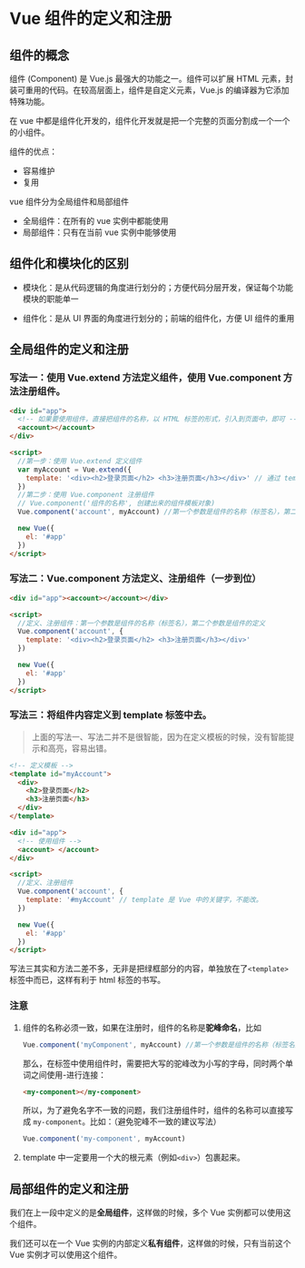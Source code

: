 # Vue 组件的定义和注册

## 组件的概念

组件 (Component) 是 Vue.js 最强大的功能之一。组件可以扩展 HTML 元素，封装可重用的代码。在较高层面上，组件是自定义元素，Vue.js 的编译器为它添加特殊功能。

在 vue 中都是组件化开发的，组件化开发就是把一个完整的页面分割成一个一个的小组件。

组件的优点：

- 容易维护
- 复用

vue 组件分为全局组件和局部组件

- 全局组件：在所有的 vue 实例中都能使用
- 局部组件：只有在当前 vue 实例中能够使用

## 组件化和模块化的区别

- 模块化：是从代码逻辑的角度进行划分的；方便代码分层开发，保证每个功能模块的职能单一

- 组件化：是从 UI 界面的角度进行划分的；前端的组件化，方便 UI 组件的重用

## 全局组件的定义和注册

### 写法一：使用 Vue.extend 方法定义组件，使用 Vue.component 方法注册组件。

```html
<div id="app">
  <!-- 如果要使用组件，直接把组件的名称，以 HTML 标签的形式，引入到页面中，即可 -->
  <account></account>
</div>

<script>
  //第一步：使用 Vue.extend 定义组件
  var myAccount = Vue.extend({
    template: '<div><h2>登录页面</h2> <h3>注册页面</h3></div>' // 通过 template 属性，指定了组件要展示的HTML结构。template 是 Vue 中的关键字，不能改。
  })
  //第二步：使用 Vue.component 注册组件
  // Vue.component('组件的名称', 创建出来的组件模板对象)
  Vue.component('account', myAccount) //第一个参数是组件的名称（标签名），第二个参数是模板对象

  new Vue({
    el: '#app'
  })
</script>
```

### 写法二：Vue.component 方法定义、注册组件（一步到位）

```html
<div id="app"><account></account></div>

<script>
  //定义、注册组件：第一个参数是组件的名称（标签名），第二个参数是组件的定义
  Vue.component('account', {
    template: '<div><h2>登录页面</h2> <h3>注册页面</h3></div>'
  })

  new Vue({
    el: '#app'
  })
</script>
```

### 写法三：将组件内容定义到 template 标签中去。

> 上面的写法一、写法二并不是很智能，因为在定义模板的时候，没有智能提示和高亮，容易出错。

```html
<!-- 定义模板 -->
<template id="myAccount">
  <div>
    <h2>登录页面</h2>
    <h3>注册页面</h3>
  </div>
</template>

<div id="app">
  <!-- 使用组件 -->
  <account> </account>
</div>

<script>
  //定义、注册组件
  Vue.component('account', {
    template: '#myAccount' // template 是 Vue 中的关键字，不能改。
  })

  new Vue({
    el: '#app'
  })
</script>
```

写法三其实和方法二差不多，无非是把绿框部分的内容，单独放在了`<template>`标签中而已，这样有利于 html 标签的书写。

### 注意

1. 组件的名称必须一致，如果在注册时，组件的名称是**驼峰命名**，比如

   ```js
   Vue.component('myComponent', myAccount) //第一个参数是组件的名称（标签名），第二个参数是模板对象
   ```

   那么，在标签中使用组件时，需要把大写的驼峰改为小写的字母，同时两个单词之间使用-进行连接：

   ```html
   <my-component></my-component>
   ```

   所以，为了避免名字不一致的问题，我们注册组件时，组件的名称可以直接写成 `my-component`。比如：（避免驼峰不一致的建议写法）

   ```js
   Vue.component('my-component', myAccount)
   ```

2. template 中一定要用一个大的根元素（例如`<div>`）包裹起来。

## 局部组件的定义和注册

我们在上一段中定义的是**全局组件**，这样做的时候，多个 Vue 实例都可以使用这个组件。

我们还可以在一个 Vue 实例的内部定义**私有组件**，这样做的时候，只有当前这个 Vue 实例才可以使用这个组件。
